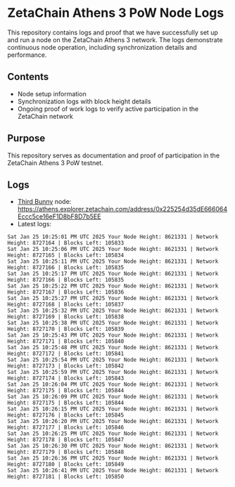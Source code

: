 # ZetaChain Athens 3 PoW Node Logs
This repository contains logs and proof that we have successfully set up and run a node on the ZetaChain Athens 3 network. The logs demonstrate continuous node operation, including synchronization details and performance.

## Contents
- Node setup information
- Synchronization logs with block height details
- Ongoing proof of work logs to verify active participation in the ZetaChain network

## Purpose
This repository serves as documentation and proof of participation in the ZetaChain Athens 3 PoW testnet.

## Logs

- [Third Bunny](https://thirdbunny.xyz/) node: https://athens.explorer.zetachain.com/address/0x225254d35dE666064Eccc5ce16eF1D8bF8D7b5EE
- Latest logs:
```
Sat Jan 25 10:25:01 PM UTC 2025 Your Node Height: 8621331 | Network Height: 8727164 | Blocks Left: 105833
Sat Jan 25 10:25:06 PM UTC 2025 Your Node Height: 8621331 | Network Height: 8727165 | Blocks Left: 105834
Sat Jan 25 10:25:11 PM UTC 2025 Your Node Height: 8621331 | Network Height: 8727166 | Blocks Left: 105835
Sat Jan 25 10:25:17 PM UTC 2025 Your Node Height: 8621331 | Network Height: 8727166 | Blocks Left: 105835
Sat Jan 25 10:25:22 PM UTC 2025 Your Node Height: 8621331 | Network Height: 8727167 | Blocks Left: 105836
Sat Jan 25 10:25:27 PM UTC 2025 Your Node Height: 8621331 | Network Height: 8727168 | Blocks Left: 105837
Sat Jan 25 10:25:32 PM UTC 2025 Your Node Height: 8621331 | Network Height: 8727169 | Blocks Left: 105838
Sat Jan 25 10:25:38 PM UTC 2025 Your Node Height: 8621331 | Network Height: 8727170 | Blocks Left: 105839
Sat Jan 25 10:25:43 PM UTC 2025 Your Node Height: 8621331 | Network Height: 8727171 | Blocks Left: 105840
Sat Jan 25 10:25:48 PM UTC 2025 Your Node Height: 8621331 | Network Height: 8727172 | Blocks Left: 105841
Sat Jan 25 10:25:54 PM UTC 2025 Your Node Height: 8621331 | Network Height: 8727173 | Blocks Left: 105842
Sat Jan 25 10:25:59 PM UTC 2025 Your Node Height: 8621331 | Network Height: 8727174 | Blocks Left: 105843
Sat Jan 25 10:26:04 PM UTC 2025 Your Node Height: 8621331 | Network Height: 8727175 | Blocks Left: 105844
Sat Jan 25 10:26:09 PM UTC 2025 Your Node Height: 8621331 | Network Height: 8727175 | Blocks Left: 105844
Sat Jan 25 10:26:15 PM UTC 2025 Your Node Height: 8621331 | Network Height: 8727176 | Blocks Left: 105845
Sat Jan 25 10:26:20 PM UTC 2025 Your Node Height: 8621331 | Network Height: 8727177 | Blocks Left: 105846
Sat Jan 25 10:26:25 PM UTC 2025 Your Node Height: 8621331 | Network Height: 8727178 | Blocks Left: 105847
Sat Jan 25 10:26:30 PM UTC 2025 Your Node Height: 8621331 | Network Height: 8727179 | Blocks Left: 105848
Sat Jan 25 10:26:36 PM UTC 2025 Your Node Height: 8621331 | Network Height: 8727180 | Blocks Left: 105849
Sat Jan 25 10:26:41 PM UTC 2025 Your Node Height: 8621331 | Network Height: 8727181 | Blocks Left: 105850
```
